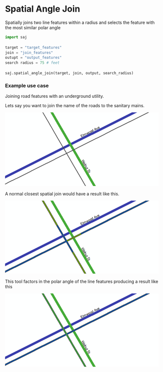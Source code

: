 # Spatial Angle Join
Spatially joins two line features within a radius and selects the feature with the most similar polar angle

```python
import saj

target = "target_features"
join = "join_features"
outupt = "output_features"
search radius = 75 # feet

saj.spatial_angle_join(target, join, output, search_radius)
```



### Example use case

Joining road features with an underground utility.

Lets say you want to join the name of the roads to the sanitary mains. 

![Roads and Sewer](docs/roadsewer.png)

 A normal closest spatial join would have a result like this.

![Spatial Join Closest](docs/closest.png)

This tool factors in the polar angle of the line features producing a result like this

![spatial angle join](docs/saj.png)